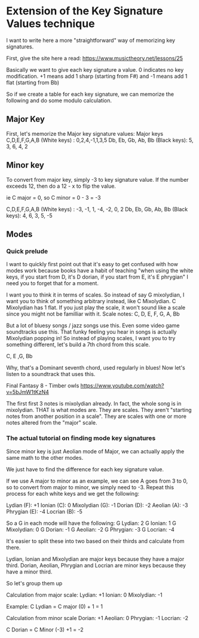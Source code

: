 # Extension of the Key Signature Values technique
I want to write here a more "straightforward" way of memorizing key signatures.

First, give the site here a read:
https://www.musictheory.net/lessons/25

Basically we want to give each key signature a value. 0 indicates no key modification. +1 means add 1 sharp (starting from F#) and -1 means add 1 flat (starting from Bb)

So if we create a table for each key signature, we can memorize the following and do some modulo calculation.

## Major Key
First, let's memorize the Major key signature values:
Major keys
C,D,E,F,G,A,B (White keys) : 0,2,4,-1,1,3,5
Db, Eb, Gb, Ab, Bb (Black keys): 5, 3, 6, 4, 2

## Minor key
To convert from major key, simply -3 to key signature value.
If the number exceeds 12, then do a 12 - x to flip the value.

ie C major = 0, so C minor = 0 - 3 = -3

C,D,E,F,G,A,B (White keys) : -3, -1, 1, -4, -2, 0, 2
Db, Eb, Gb, Ab, Bb (Black keys): 4, 6, 3, 5, -5

## Modes
### Quick prelude
I want to quickly first point out that it's easy to get confused with how modes work because books have a habit of teaching "when using the white keys, if you start from D, it's D dorian, if you start from E, it's E phrygian"
I need you to forget that for a moment.

I want you to think it in terms of scales.
So instead of say G mixolydian, I want you to think of something arbitrary instead, like C Mixolydian.
C Mixolydian has 1 flat. If you just play the scale, it won't sound like a scale since you might not be familliar with it.
Scale notes: C, D, E, F, G, A, Bb

But a lot of bluesy songs / jazz songs use this. Even some video game soundtracks use this. That funky feeling you hear in songs is actually Mixolydian popping in!
So instead of playing scales, I want you to try something different, let's build a 7th chord from this scale. 

C, E ,G, Bb

Why, that's a Dominant seventh chord, used regularly in blues!
Now let's listen to a soundtrack that uses this.

Final Fantasy 8 - Timber owls
https://www.youtube.com/watch?v=5bJmW1tKzN4

The first first 3 notes is mixolydian already. In fact, the whole song is in mixolydian. THAT is what modes are. They are scales. They aren't "starting notes from another position in a scale". They are scales with one or more notes altered from the "major" scale.


### The actual tutorial on finding mode key signatures
Since minor key is just Aeolian mode of Major, we can actually apply the same math to the other modes.

We just have to find the difference for each key signature value.

If we use A major to minor as an example, we can see A goes from 3 to 0, so to convert from major to minor, we simply need to -3.
Repeat this process for each white keys and we get the following:

Lydian (F): +1
Ionian (C): 0
Mixolydian (G): -1
Dorian (D): -2
Aeolian (A): -3
Phrygian (E): -4
Locrian (B): -5

So a G in each mode will have the following:
G Lydian: 2
G Ionian: 1
G Mixolydian: 0
G Dorian: -1
G Aeolian: -2
G Phrygian: -3
G Locrian: -4


It's easier to split these into two based on their thirds and calculate from there.

Lydian, Ionian and Mixolydian are major keys because they have a major third.
Dorian, Aeolian, Phrygian and Locrian are minor keys because they have a minor third.

So let's group them up

Calculation from major scale:
Lydian: +1
Ionian: 0
Mixolydian: -1

Example: 
C Lydian = C major (0) + 1 = 1

Calculation from minor scale
Dorian: +1
Aeolian: 0
Phrygian: -1
Locrian: -2

C Dorian = C Minor (-3) +1 = -2

